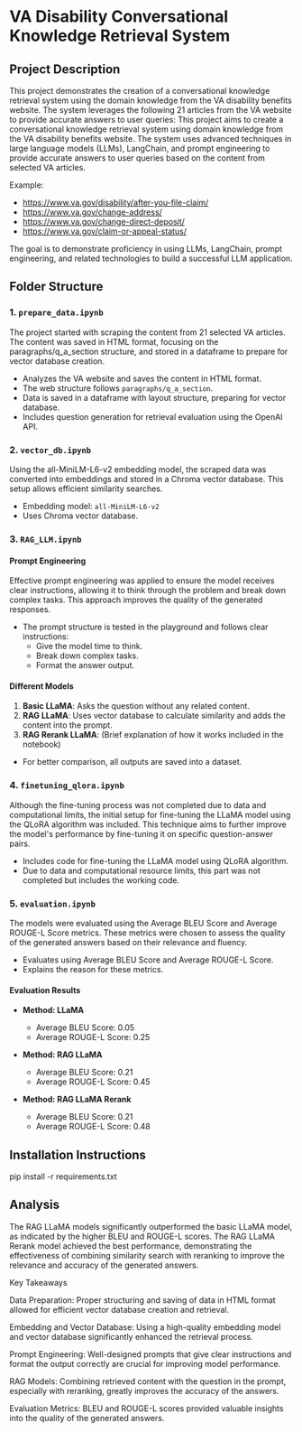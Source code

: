 # VA Disability Conversational Knowledge Retrieval System

## Project Description

This project demonstrates the creation of a conversational knowledge retrieval system using the domain knowledge from the VA disability benefits website. The system leverages the following 21 articles from the VA website to provide accurate answers to user queries:
This project aims to create a conversational knowledge retrieval system using domain knowledge from the VA disability benefits website. The system uses advanced techniques in large language models (LLMs), LangChain, and prompt engineering to provide accurate answers to user queries based on the content from selected VA articles.

Example:
- https://www.va.gov/disability/after-you-file-claim/
- https://www.va.gov/change-address/
- https://www.va.gov/change-direct-deposit/
- https://www.va.gov/claim-or-appeal-status/



The goal is to demonstrate proficiency in using LLMs, LangChain, prompt engineering, and related technologies to build a successful LLM application.

## Folder Structure

### 1. `prepare_data.ipynb`
The project started with scraping the content from 21 selected VA articles. The content was saved in HTML format, focusing on the paragraphs/q_a_section structure, and stored in a dataframe to prepare for vector database creation.

- Analyzes the VA website and saves the content in HTML format.
- The web structure follows `paragraphs/q_a_section`.
- Data is saved in a dataframe with layout structure, preparing for vector database.
- Includes question generation for retrieval evaluation using the OpenAI API.

### 2. `vector_db.ipynb`
Using the all-MiniLM-L6-v2 embedding model, the scraped data was converted into embeddings and stored in a Chroma vector database. This setup allows efficient similarity searches.

- Embedding model: `all-MiniLM-L6-v2`
- Uses Chroma vector database.

### 3. `RAG_LLM.ipynb`
#### Prompt Engineering
Effective prompt engineering was applied to ensure the model receives clear instructions, allowing it to think through the problem and break down complex tasks. This approach improves the quality of the generated responses.
- The prompt structure is tested in the playground and follows clear instructions:
  - Give the model time to think.
  - Break down complex tasks.
  - Format the answer output.

#### Different Models
1. **Basic LLaMA**: Asks the question without any related content.
2. **RAG LLaMA**: Uses vector database to calculate similarity and adds the content into the prompt.
3. **RAG Rerank LLaMA**: (Brief explanation of how it works included in the notebook)

- For better comparison, all outputs are saved into a dataset.

### 4. `finetuning_qlora.ipynb`
Although the fine-tuning process was not completed due to data and computational limits, the initial setup for fine-tuning the LLaMA model using the QLoRA algorithm was included. This technique aims to further improve the model's performance by fine-tuning it on specific question-answer pairs.
- Includes code for fine-tuning the LLaMA model using QLoRA algorithm.
- Due to data and computational resource limits, this part was not completed but includes the working code.

### 5. `evaluation.ipynb`
The models were evaluated using the Average BLEU Score and Average ROUGE-L Score metrics. These metrics were chosen to assess the quality of the generated answers based on their relevance and fluency.

- Evaluates using Average BLEU Score and Average ROUGE-L Score.
- Explains the reason for these metrics.

#### Evaluation Results
- **Method: LLaMA**
  - Average BLEU Score: 0.05
  - Average ROUGE-L Score: 0.25

- **Method: RAG LLaMA**
  - Average BLEU Score: 0.21
  - Average ROUGE-L Score: 0.45

- **Method: RAG LLaMA Rerank**
  - Average BLEU Score: 0.21
  - Average ROUGE-L Score: 0.48

## Installation Instructions

pip install -r requirements.txt

## Analysis
The RAG LLaMA models significantly outperformed the basic LLaMA model, as indicated by the higher BLEU and ROUGE-L scores. The RAG LLaMA Rerank model achieved the best performance, demonstrating the effectiveness of combining similarity search with reranking to improve the relevance and accuracy of the generated answers.

Key Takeaways

Data Preparation: Proper structuring and saving of data in HTML format allowed for efficient vector database creation and retrieval.

Embedding and Vector Database: Using a high-quality embedding model and vector database significantly enhanced the retrieval process.

Prompt Engineering: Well-designed prompts that give clear instructions and format the output correctly are crucial for improving model performance.

RAG Models: Combining retrieved content with the question in the prompt, especially with reranking, greatly improves the accuracy of the answers.

Evaluation Metrics: BLEU and ROUGE-L scores provided valuable insights into the quality of the generated answers.